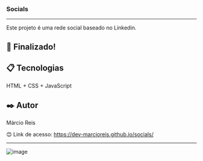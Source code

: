 ### Socials

---

Este projeto é uma rede social baseado no Linkedin.

## 🚀 Finalizado!

## 📋 Tecnologias
HTML + CSS + JavaScript

## ✒️ Autor
Márcio Reis

😊 Link de acesso: https://dev-marcioreis.github.io/socials/

---
![image](https://user-images.githubusercontent.com/122680054/233101916-e31ea6cd-0586-4258-9c07-c3bb7b091e56.png)


